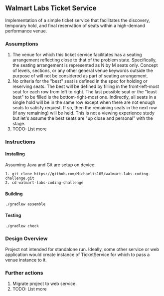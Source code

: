 ## Walmart Labs Ticket Service
Implementation of a simple ticket service that facilitates the discovery, temporary hold, and final reservation of seats
within a high-demand performance venue.

### Assumptions
1. The venue for which this ticket service facilitates has a seating arrangement reflecting close to that of the problem 
state. Specifically, the seating arrangement is represented as N by M seats only. Concept of levels, sections, or any
other general venue keywords outside the purpose of will not be considered as part of seating arrangement.
2. No criteria for the "best" seat is defined in the spec for holding or reserving seats. The best will be defined
by filling in the front-left-most seat for each row from left to right. The last possible seat or the "least best" to be 
filled is the bottom-right-most one. Indirectly, all seats in a single hold will be in the same row except when there are 
not enough seats to satisfy request. If so, then the remaining seats in the next row (if any remaining) will be held.
This is not a viewing experience study but let's assume the best seats are "up close and personal" with the stage.
3. TODO: List more


### Instructions

#### Installing

Assuming Java and Git are setup on device:
```
1. git clone https://github.com/Michaelis105/walmart-labs-coding-challenge.git
2. cd walmart-labs-coding-challenge
```

#### Building

`./gradlew assemble`

#### Testing

`./gradlew check`

### Design Overview
Project not intended for standalone run. Ideally, some other
service or web application would create instance of TicketService
for which to pass a venue instance to it.

### Further actions
1. Migrate project to web service.
2. TODO: List more